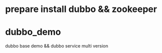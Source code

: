 # prepare install dubbo && zookeeper
# dubbo_demo
dubbo base demo &amp;&amp; dubbo service multi version

